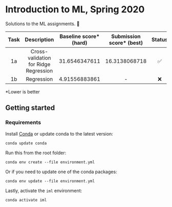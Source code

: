 # Introduction to ML, Spring 2020

Solutions to the ML assignments. 🤖

| Task |              Description              | Baseline score* (hard) | Submission score* (best) | Status |
|:----:|:-------------------------------------:|:----------------------:|:------------------------:|:------:|
|  1a  | Cross-validation for Ridge Regression |      31.6546347611     |       16.3138068718      |    ✅   |
|  1b  | Regression                            |      4.91556883861     |             -            |    ❌   |

*Lower is better

## Getting started

### Requirements

Install [Conda](https://docs.conda.io/projects/conda/en/latest/user-guide/install/index.html) or update conda to the latest version:

`conda update conda`

Run this from the root folder:

`conda env create --file environment.yml`

Or if you need to update one of the conda packages:

`conda env update --file environment.yml`

Lastly, activate the `iml` environment:

`conda activate iml`